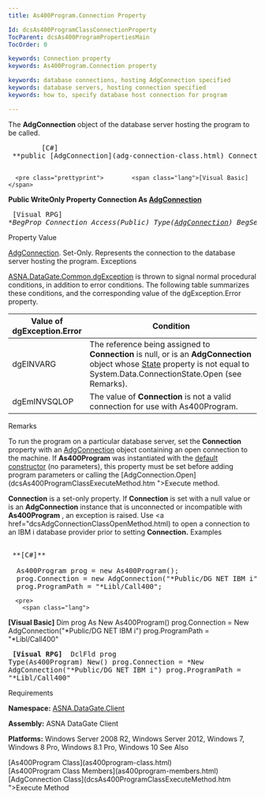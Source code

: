 ```yaml
---
title: As400Program.Connection Property

Id: dcsAs400ProgramClassConnectionProperty
TocParent: dcsAs400ProgramPropertiesMain
TocOrder: 0

keywords: Connection property
keywords: As400Program.Connection property

keywords: database connections, hosting AdgConnection specified
keywords: database servers, hosting connection specified
keywords: how to, specify database host connection for program

---
```


The **AdgConnection** object of the database server hosting the program to be called. 
<pre class="prettyprint">        <span class="lang">[C#]</span>
 **public [AdgConnection](adg-connection-class.html) Connection { set; }** 
      </pre>
      <pre class="prettyprint">        <span class="lang">[Visual Basic] </span>
 **Public WriteOnly Property Connection As [AdgConnection](adg-connection-class.html)** 
      </pre>
      <pre class="prettyprint">
        <span class="lang">[Visual RPG]</span>
 **BegProp Connection Access(*Public) Type([AdgConnection](adg-connection-class.html))
   BegSet** 
      </pre>

Property Value

[AdgConnection](adg-connection-class.html). Set-Only. Represents the connection to the database server hosting the program.
Exceptions

[ASNA.DataGate.Common.dgException](dgexception-class.html) is thrown to signal normal procedural conditions, in addition to error conditions. The following table summarizes these conditions, and the corresponding value of the dgException.Error property.
<br />



| Value of 							<br /> 							dgException.Error | Condition |
| ---- | ---- |
| dgEINVARG | The reference being assigned to **Connection** is null, or is an **AdgConnection** object whose [ State](adg-connection-class-state-property.html) property is not equal to System.Data.ConnectionState.Open (see Remarks). |
| dgEmINVSQLOP | The value of **Connection** is not a valid connection for use with As400Program. |



Remarks

To run the program on a particular database server, set the **Connection** property with an [AdgConnection](adg-connection-class.html) object containing an open connection to the machine. If **As400Program** was instantiated with the [default constructor](as400program-class-as400program-method1.html) (no parameters), this property must be set before adding program parameters or calling the [AdgConnection.Open](dcsAs400ProgramClassExecuteMethod.htm ">Execute</a> method.

**Connection** is a set-only property. If **Connection** is set with a null value or is an **AdgConnection** instance that is unconnected or incompatible with **As400Program** , an exception is raised. Use <a href="dcsAdgConnectionClassOpenMethod.html) to open a connection to an IBM i database provider prior to setting **Connection.** 
Examples

<pre>
        <span class="lang">
 **[C#]** 
        </span>
  As400Program prog = new As400Program();
  prog.Connection = new AdgConnection("*Public/DG NET IBM i");
  prog.ProgramPath = "*Libl/Call400";</pre>
      <pre>
        <span class="lang">
 **[Visual Basic]** 
        </span>
  Dim prog As New As400Program()
  prog.Connection = New AdgConnection("*Public/DG NET IBM i")
  prog.ProgramPath = "*Libl/Call400"</pre>
      <pre class="prettyprint">
        <span class="lang">
 **[Visual RPG]** 
        </span>
  DclFld prog Type(As400Program) New()
  prog.Connection = *New AdgConnection("*Public/DG NET IBM i")
  prog.ProgramPath = "*Libl/Call400"</pre>

Requirements

**Namespace:** [ASNA.DataGate.Client](datagate-client-namespace.html) 

**Assembly:** ASNA DataGate Client

**Platforms:** Windows Server 2008 R2, Windows Server 2012, Windows 7, Windows 8 Pro, Windows 8.1 Pro, Windows 10
See Also

<dl />
      [As400Program Class](as400program-class.html)
      <br />
      [As400Program Class Members](as400program-members.html)
      <br />
      [AdgConnection Class](dcsAs400ProgramClassExecuteMethod.htm ">Execute Method</a>
      <br />
      <a href="dcsAdgConnectionClass.html)
      <br />
      [State Property](adg-connection-class-state-property.html)
      <br />
      [Open Method](adg-connection-class-open-method.html)
      <br />
      [ASNA.DataGate.Client Namespace](datagate-client-namespace.html)

